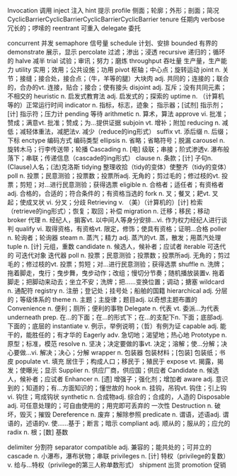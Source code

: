 Invocation   调用
inject   注入
hint     提示
profile  侧面；轮廓；外形；剖面；简况CyclicBarrierCyclicBarrierCyclicBarrierCyclicBarrier
tenure   任期内
verbose  冗长的；啰嗦的
reentrant 可重入
delegate  委托

concurrent  并发
semaphore  信号量
schedule  计划、安排
bounded  有界的
demonstrate  展示，显示
percolate  过滤；渗出；浸透
recursive  递归的；循环的
halve  减半
trial 试验；审讯；努力；磨炼
throughput 吞吐量 生产量，生产能力
utility 实用；效用；公共设施；功用
pivot 枢轴；中心点；旋转运动
joint  n. 关节；接缝；接合处，接合点；（牛，羊等的腿）大块肉  adj. 共同的；连接的；联合的，合办的vt. 连接，贴合；接合；使有接头
disjoint  adj. 互斥；没有共同元素；不相交的
heuristic  n. 启发式教育法 adj. 启发式的；探索的
uptime  n. （计算机等的）正常运行时间
indicator  n. 指标，标志，迹象； 指示器；[试剂] 指示剂；[计] 指示符；压力计
pending  等待
arithmetic  n. 算术，算法
approve  vi. 批准；赞成；满意vt. 批准；赞成；为…提供证据
subjoin  vt. 增补；附加
reducing   n. 减低；减轻体重法，减肥法v. 减少（reduce的ing形式）
suffix  vt. 添后缀 n. 后缀；下标
enctype 编码方式 编码类型
ellipsis  n. 省略；省略符号；脱漏
carousel n. 旋转木马；行李传送带；轮播
Cascading   n. [电] 级联；串接；阶式渗透v. 瀑布般落下；串联；传递信息（cascade的ing形式）
clause  n. 条款；[计] 子句n. (Clause)人名；(法)克洛斯
tidying  整理收拾（tidy的变体）使整齐（tidy的变体）
poll  n. 投票；民意测验；投票数；投票所adj. 无角的；剪过毛的；修过枝的vt. 投票；剪短；对…进行民意测验；获得选票
eligible  n. 合格者；适任者；有资格者adj. 合格的，合适的；符合条件的；有资格当选的
fork  n. 叉；餐叉；耙vt. 叉起；使成叉状 vi. 分叉；分歧
Retrieving  v. （美）（计算机的）[计] 检索（retrieve的ing形式）；恢复；取回；补偿
migration  n. 迁移；移民；移动
broker 代理  n. 经纪人，掮客vt. 以中间人等身分安排...vi. 作为权力经纪人进行谈判
qualify  vi. 取得资格，有资格vt. 限定，修饰；使具有资格；证明…合格
poller  n. 轮询者；轮询器
steam  n. 蒸汽；精力 adj. 蒸汽的vt. 蒸，散发；用蒸汽处理
tuple  n. [计] 元组，重数
candidate  n. 候选人，候补者；应试者
iterable  可迭代的 可迭代对象 迭代器
poll   n. 投票；民意测验；投票数；投票所adj. 无角的；剪过毛的；修过枝的vt. 投票；剪短；对…进行民意测验；获得选票
shuffle   n. 洗牌；拖着脚走，曳行；曳步舞，曳步动作；改组；慢切分节奏；随机播放装置v.
拖着脚走；把脚动来动去；坐立不安；洗牌；把……变换位置；调动；搪塞
wildcard  n. 通配符
registry  n. 注册；登记处；挂号处；船舶的国籍
hierarchical  adj. 分层的；等级体系的
theme  n. 主题；主旋律；题目adj. 以奇想主题布置的
Convenience n. 便利；厕所；便利的事物
Delegate n. 代表 vt. 委派…为代表
underneath  prep. 在…的下面；在…的形式下；在…的支配下n. 下面；底部adj. 下面的；底层的
instantiate  v. 例示，举例说明；（哲）有例为证
capable  adj. 能干的，能胜任的；有才华的
Eagerly adv. 急切地；渴望地；热心地
Prototype  n. 原型；标准，模范
resolve  n. 坚决；决定要做的事vt. 决定；溶解；使…分解；决心要做…vi. 解决；决心；分解
wrapper n. 包装器 包装材料；[包装] 包装纸；书皮
populate vt. 填充 居住于；构成人口；移民于；殖民于
expose  vt. 揭露，揭发；使曝光；显示
Supplier  n. 供应厂商，供应国；供应者
Candidate n. 候选人，候补者；应试者
Enhancer n. [遗] 增强子；强化剂；增加者
aware adj. 意识到的；知道的；有…方面知识的；懂世故的
hook n. 挂钩，吊钩vt. 钩住；引上钩vi. 钩住；弯成钩状
synthetic  n. 合成物adj. 综合的；合成的，人造的
Disposable adj. 可任意处理的；可自由使用的；用完即可丢弃的  一次性
Destruction n. 破坏，毁灭；摧毁
Dereference n. 废弃；解除参照
predicate n. 谓语，述语adj. 谓语的，述语的v. 使……基于；断言；暗示
compliant adj. 顺从的；服从的；应允的
radix n. 根；[数] 基数



delimiter 分割符
separator
compatible  adj. 兼容的；能共处的；可并立的
cascade  n. 小瀑布，瀑布状物；串联
privileges  n. [计] 特权（privilege的复数）  v. 给与…特权（privilege的第三人称单数形式）
shipment  出货
promotion 促销
 







